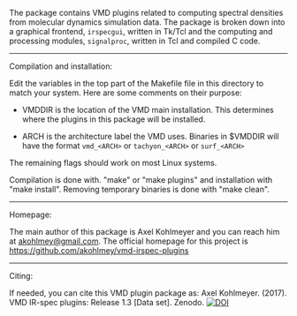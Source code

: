 The package contains VMD plugins related to computing spectral densities
from molecular dynamics simulation data. The package is broken down into
a graphical frontend, `irspecgui`,  written in Tk/Tcl and the  computing
and processing modules, `signalproc`, written in Tcl and compiled C code.

----

Compilation and installation:

Edit the variables in the top part of the Makefile file in this directory
to match your system. Here are some comments on their purpose:

- VMDDIR is the location of the VMD main installation. This determines where
the plugins in this package will be installed.

- ARCH is the architecture label the VMD uses. Binaries in $VMDDIR will have
the format `vmd_<ARCH>` or `tachyon_<ARCH>` or `surf_<ARCH>`

The remaining flags should work on most Linux systems.

Compilation is done with. "make" or "make plugins" and installation with
"make install". Removing temporary binaries is done with "make clean".

----

Homepage:

The main author of this package is Axel Kohlmeyer  and you can reach him
at <akohlmey@gmail.com>.  The  official  homepage  for this  project  is
https://github.com/akohlmey/vmd-irspec-plugins

----

Citing:

If needed, you can cite this VMD plugin package as:
Axel Kohlmeyer. (2017). VMD IR-spec plugins: Release 1.3 [Data set]. Zenodo. 
[![DOI](https://zenodo.org/badge/86404542.svg)](https://zenodo.org/badge/latestdoi/86404542)

